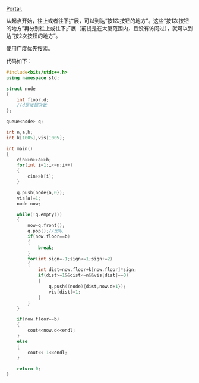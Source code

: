 [Portal.](https://www.luogu.com.cn/problem/P1135)

从起点开始，往上或者往下扩展，可以到达“按$1$次按钮的地方”。这些“按$1$次按钮的地方”再分别往上或往下扩展（前提是在大厦范围内，且没有访问过），就可以到达“按$2$次按钮的地方”。

使用广度优先搜索。

代码如下：

```cpp
#include<bits/stdc++.h>  
using namespace std;  

struct node
{
    int floor,d;
    //d是按钮次数
};

queue<node> q;

int n,a,b;
int k[1005],vis[1005];

int main()  
{  
    cin>>n>>a>>b;
    for(int i=1;i<=n;i++)
    {
        cin>>k[i];
    }

    q.push(node{a,0});
    vis[a]=1;
    node now;

    while(!q.empty())
    {
        now=q.front();
        q.pop();//出队
        if(now.floor==b)
        {
            break;
        }
        for(int sign=-1;sign<=1;sign+=2)
        {
            int dist=now.floor+k[now.floor]*sign;
            if(dist>=1&&dist<=n&&vis[dist]==0)
            {
                q.push((node){dist,now.d+1});
                vis[dist]=1;
            }
        }
    }

    if(now.floor==b)
    {
        cout<<now.d<<endl;
    }
    else
    {
        cout<<-1<<endl;
    }

    return 0;  
}  
```